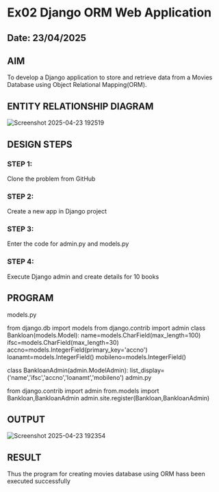 # Ex02 Django ORM Web Application
## Date: 23/04/2025

## AIM
To develop a Django application to store and retrieve data from a Movies Database using Object Relational Mapping(ORM).

## ENTITY RELATIONSHIP DIAGRAM
![Screenshot 2025-04-23 192519](https://github.com/user-attachments/assets/6518a3ff-133f-4b8d-8757-fb0383f6e1ad)

## DESIGN STEPS

### STEP 1:
Clone the problem from GitHub

### STEP 2:
Create a new app in Django project

### STEP 3:
Enter the code for admin.py and models.py

### STEP 4:
Execute Django admin and create details for 10 books

## PROGRAM
models.py

from django.db import models
from django.contrib import admin
class Bankloan(models.Model):
  name=models.CharField(max_length=100)
  ifsc=models.CharField(max_length=30)
  accno=models.IntegerField(primary_key='accno')
  loanamt=models.IntegerField()
  mobileno=models.IntegerField()

class BankloanAdmin(admin.ModelAdmin):
  list_display=('name','ifsc','accno','loanamt','mobileno')
admin.py

from django.contrib import admin
from.models import Bankloan,BankloanAdmin
admin.site.register(Bankloan,BankloanAdmin) 




## OUTPUT
![Screenshot 2025-04-23 192354](https://github.com/user-attachments/assets/23844a0d-e494-4514-abec-1fb134e78ca4)



## RESULT
Thus the program for creating movies database using ORM hass been executed successfully
